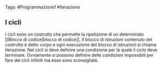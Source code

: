 Tags: #Programmazione1 #Iterazione
## I cicli
I cicli sono un costrutto che permette la ripetizione di un determinato [[Blocco di codice|blocco di codice]]. Il blocco di istruzioni contenuto del costrutto è detto corpo e ogni esecuzione del blocco di istruzioni si chiama iterazione. Nei cicli si deve definire una condizione per la quale il ciclo deve terminare. Ovviamente si possono definire delle condizioni impossibili per fare dei cicli infiniti ma esse sono sconsigliate.